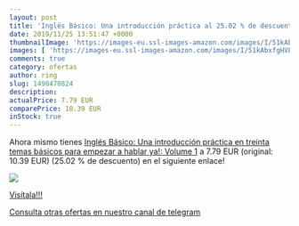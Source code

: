 ```yaml
---
layout: post
title: 'Inglés Básico: Una introducción práctica al 25.02 % de descuento'
date: 2019/11/25 13:51:47 +0000
thumbnailImage: 'https://images-eu.ssl-images-amazon.com/images/I/51kAbxfgHVL._SL200_.jpg'
images: [ 'https://images-eu.ssl-images-amazon.com/images/I/51kAbxfgHVL._SL200_.jpg' ]
comments: true
category: ofertas
author: ring
slug: 1490470824
description:
actualPrice: 7.79 EUR
comparePrice: 10.39 EUR
inStock: true
---
```


Ahora mismo tienes [Inglés Básico: Una introducción práctica en treinta temas básicos para empezar a hablar ya!: Volume 1](https://www.amazon.com/dp/1490470824/?tag=redken08-20) a 7.79 EUR (original: 10.39 EUR) (25.02 %  de descuento) en el siguiente enlace!

[![](https://images-eu.ssl-images-amazon.com/images/I/51kAbxfgHVL._SL200_.jpg)](https://www.amazon.com/dp/1490470824/?tag=redken08-20)

[Visítala!!!](https://www.amazon.com/dp/1490470824/?tag=redken08-20)

[Consulta otras ofertas en nuestro canal de telegram](https://t.me/s/ofertas25)
